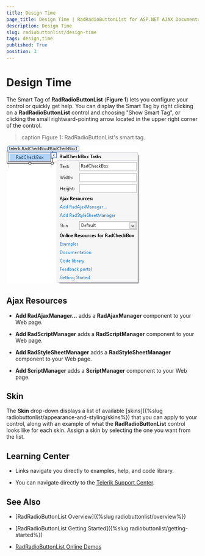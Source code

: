 ```yaml
---
title: Design Time
page_title: Design Time | RadRadioButtonList for ASP.NET AJAX Documentation
description: Design Time
slug: radiobuttonlist/design-time
tags: design,time
published: True
position: 3
---
```


# Design Time

The Smart Tag of **RadRadioButtonList** (**Figure 1**) lets you configure your control or quickly get help. You can display the Smart Tag by right clicking on a **RadRadioButtonList** control and choosing "Show Smart Tag", or clicking the small rightward-pointing arrow located in the upper right corner of the control.

>caption Figure 1: RadRadioButtonList's smart tag.

![button-smart-tag](images/checkbox-smart-tag.png)

## Ajax Resources

* **Add RadAjaxManager...** adds a **RadAjaxManager** component to your Web page.

* **Add RadScriptManager** adds a **RadScriptManager** component to your Web page.

* **Add RadStyleSheetManager** adds a **RadStyleSheetManager** component to your Web page.

* **Add ScriptManager** adds a **ScriptManager** component to your Web page.

## Skin

The **Skin** drop-down displays a list of available [skins]({%slug radiobuttonlist/appearance-and-styling/skins%}) that you can apply to your control, along with an example of what the **RadRadioButtonList** control looks like for each skin. Assign a skin by selecting the one you want from the list.

## Learning Center

* Links navigate you directly to examples, help, and code library.

* You can navigate directly to the [Telerik Support Center](http://www.telerik.com/support/home.aspx).

## See Also

 * [RadRadioButtonList Overview]({%slug radiobuttonlist/overview%})
 
 * [RadRadioButtonList Getting Started]({%slug radiobuttonlist/getting-started%})
 
 * [RadRadioButtonList Online Demos](http://demos.telerik.com/aspnet-ajax/checkbox/examples/overview/defaultcs.aspx)

